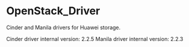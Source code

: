 # OpenStack_Driver
Cinder and Manila drivers for Huawei storage.

Cinder driver internal version: 2.2.5
Manila driver internal version: 2.2.3
